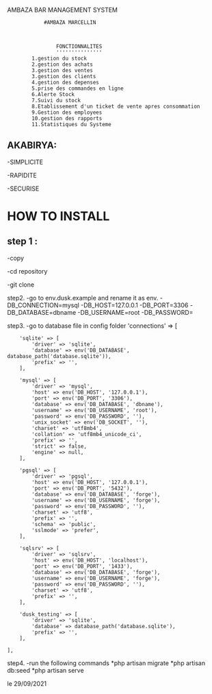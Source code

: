 

AMBAZA BAR MANAGEMENT SYSTEM

				#AMBAZA MARCELLIN



					FONCTIONNALITES
					'''''''''''''''
			1.gestion du stock
			2.gestion des achats
			3.gestion des ventes
			3.gestion des clients
			4.gestion des depenses
			5.prise des commandes en ligne
			6.Alerte Stock
			7.Suivi du stock
			8.Etablissement d'un ticket de vente apres consommation
			9.Gestion des employees
			10.gestion des rapports
			11.Statistiques du Systeme



<h2>AKABIRYA:</h2>
		<p>-SIMPLICITE</p>
		<p>-RAPIDITE</p>
		<p>-SECURISE</p>



<h1>HOW TO INSTALL</h1>

 <h2>step 1 :</h2>
 	<p>-copy</p>
 	<p>-cd repository</p>
 	<p>-git clone </p>
 step2.
 	-go to env.dusk.example and rename it as env.
 	-DB_CONNECTION=mysql
	-DB_HOST=127.0.0.1
	-DB_PORT=3306
	-DB_DATABASE=dbname
	-DB_USERNAME=root
	-DB_PASSWORD=

 step3.
 	-go to database file in config folder
 	'connections' => [

        'sqlite' => [
            'driver' => 'sqlite',
            'database' => env('DB_DATABASE', database_path('database.sqlite')),
            'prefix' => '',
        ],

        'mysql' => [
            'driver' => 'mysql',
            'host' => env('DB_HOST', '127.0.0.1'),
            'port' => env('DB_PORT', '3306'),
            'database' => env('DB_DATABASE', 'dbname'),
            'username' => env('DB_USERNAME', 'root'),
            'password' => env('DB_PASSWORD', ''),
            'unix_socket' => env('DB_SOCKET', ''),
            'charset' => 'utf8mb4',
            'collation' => 'utf8mb4_unicode_ci',
            'prefix' => '',
            'strict' => false,
            'engine' => null,
        ],

        'pgsql' => [
            'driver' => 'pgsql',
            'host' => env('DB_HOST', '127.0.0.1'),
            'port' => env('DB_PORT', '5432'),
            'database' => env('DB_DATABASE', 'forge'),
            'username' => env('DB_USERNAME', 'forge'),
            'password' => env('DB_PASSWORD', ''),
            'charset' => 'utf8',
            'prefix' => '',
            'schema' => 'public',
            'sslmode' => 'prefer',
        ],

        'sqlsrv' => [
            'driver' => 'sqlsrv',
            'host' => env('DB_HOST', 'localhost'),
            'port' => env('DB_PORT', '1433'),
            'database' => env('DB_DATABASE', 'forge'),
            'username' => env('DB_USERNAME', 'forge'),
            'password' => env('DB_PASSWORD', ''),
            'charset' => 'utf8',
            'prefix' => '',
        ],

        'dusk_testing' => [
            'driver' => 'sqlite',
            'database' => database_path('database.sqlite'),
            'prefix' => '',
        ],

    ],

   step4.
    -run the following commands
    	*php artisan migrate
    	*php artisan db:seed
    	*php artisan serve


le 29/09/2021